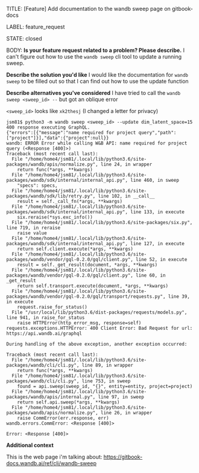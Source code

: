 TITLE:
[Feature] Add documentation to the wandb sweep page on gitbook-docs

LABEL:
feature_request

STATE:
closed

BODY:
**Is your feature request related to a problem? Please describe.**
I can't figure out how to use the `wandb sweep` cli tool to update a running sweep.

**Describe the solution you'd like**
I would like the documentation for `wandb sweep` to be filled out so that I can find out how to use the update function


**Describe alternatives you've considered**
I have tried to call the `wandb sweep <sweep_id> --`  but got an oblique error

`<sweep_id>` looks like `xk2thesj` (I changed a letter for privacy)

```
jsm81$ python3 -m wandb sweep <sweep_id> --update dim_latent_space=15
400 response executing GraphQL.
{"errors":[{"message":"name required for project query","path":["project"]}],"data":{"project":null}}
wandb: ERROR Error while calling W&B API: name required for project query (<Response [400]>)
Traceback (most recent call last):
  File "/home/home4/jsm81/.local/lib/python3.6/site-packages/wandb/apis/normalize.py", line 24, in wrapper
    return func(*args, **kwargs)
  File "/home/home4/jsm81/.local/lib/python3.6/site-packages/wandb/sdk/internal/internal_api.py", line 460, in sweep
    "specs": specs,
  File "/home/home4/jsm81/.local/lib/python3.6/site-packages/wandb/sdk/lib/retry.py", line 102, in __call__
    result = self._call_fn(*args, **kwargs)
  File "/home/home4/jsm81/.local/lib/python3.6/site-packages/wandb/sdk/internal/internal_api.py", line 133, in execute
    six.reraise(*sys.exc_info())
  File "/home/home4/jsm81/.local/lib/python3.6/site-packages/six.py", line 719, in reraise
    raise value
  File "/home/home4/jsm81/.local/lib/python3.6/site-packages/wandb/sdk/internal/internal_api.py", line 127, in execute
    return self.client.execute(*args, **kwargs)
  File "/home/home4/jsm81/.local/lib/python3.6/site-packages/wandb/vendor/gql-0.2.0/gql/client.py", line 52, in execute
    result = self._get_result(document, *args, **kwargs)
  File "/home/home4/jsm81/.local/lib/python3.6/site-packages/wandb/vendor/gql-0.2.0/gql/client.py", line 60, in _get_result
    return self.transport.execute(document, *args, **kwargs)
  File "/home/home4/jsm81/.local/lib/python3.6/site-packages/wandb/vendor/gql-0.2.0/gql/transport/requests.py", line 39, in execute
    request.raise_for_status()
  File "/usr/local/lib/python3.6/dist-packages/requests/models.py", line 941, in raise_for_status
    raise HTTPError(http_error_msg, response=self)
requests.exceptions.HTTPError: 400 Client Error: Bad Request for url: https://api.wandb.ai/graphql

During handling of the above exception, another exception occurred:

Traceback (most recent call last):
  File "/home/home4/jsm81/.local/lib/python3.6/site-packages/wandb/cli/cli.py", line 89, in wrapper
    return func(*args, **kwargs)
  File "/home/home4/jsm81/.local/lib/python3.6/site-packages/wandb/cli/cli.py", line 753, in sweep
    found = api.sweep(sweep_id, "{}", entity=entity, project=project)
  File "/home/home4/jsm81/.local/lib/python3.6/site-packages/wandb/apis/internal.py", line 97, in sweep
    return self.api.sweep(*args, **kwargs)
  File "/home/home4/jsm81/.local/lib/python3.6/site-packages/wandb/apis/normalize.py", line 26, in wrapper
    raise CommError(err.response, err)
wandb.errors.CommError: <Response [400]>

Error: <Response [400]>
```

**Additional context**

This is the web page i'm talking about: 
https://gitbook-docs.wandb.ai/ref/cli/wandb-sweep

